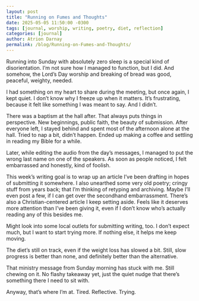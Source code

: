 ```yaml
---
layout: post
title: "Running on Fumes and Thoughts"
date: 2025-05-05 11:50:00 -0300
tags: [journal, worship, writing, poetry, diet, reflection]
categories: [journal]
author: Atrion Darnay
permalink: /blog/Running-on-Fumes-and-Thoughts/
---
```


Running into Sunday with absolutely zero sleep is a special kind of disorientation. I’m not sure how I managed to function, but I did. And somehow, the Lord’s Day worship and breaking of bread was good, peaceful, weighty, needed.

I had something on my heart to share during the meeting, but once again, I kept quiet. I don’t know why I freeze up when it matters. It’s frustrating, because it felt like something I was meant to say. And I didn’t.

<!--more-->

There was a baptism at the hall after. That always puts things in perspective. New beginnings, public faith, the beauty of submission. After everyone left, I stayed behind and spent most of the afternoon alone at the hall. Tried to nap a bit, didn’t happen. Ended up making a coffee and settling in reading my Bible for a while.

Later, while editing the audio from the day’s messages, I managed to put the wrong last name on one of the speakers. As soon as people noticed, I felt embarrassed and honestly, kind of foolish. 

This week’s writing goal is to wrap up an article I’ve been drafting in hopes of submitting it somewhere. I also unearthed some very old poetry; cringy stuff from years back; that I’m thinking of retyping and archiving. Maybe I’ll even post a few, if I can get over the secondhand embarrassment. There’s also a Christian-centered article I keep setting aside. Feels like it deserves more attention than I’ve been giving it, even if I don’t know who’s actually reading any of this besides me.

Might look into some local outlets for submitting writing, too. I don’t expect much, but I want to start trying more. If nothing else, it helps me keep moving.

The diet’s still on track, even if the weight loss has slowed a bit. Still, slow progress is better than none, and definitely better than the alternative.

That ministry message from Sunday morning has stuck with me. Still chewing on it. No flashy takeaway yet, just the quiet nudge that there’s something there I need to sit with.

Anyway, that’s where I’m at. Tired. Reflective. Trying.
